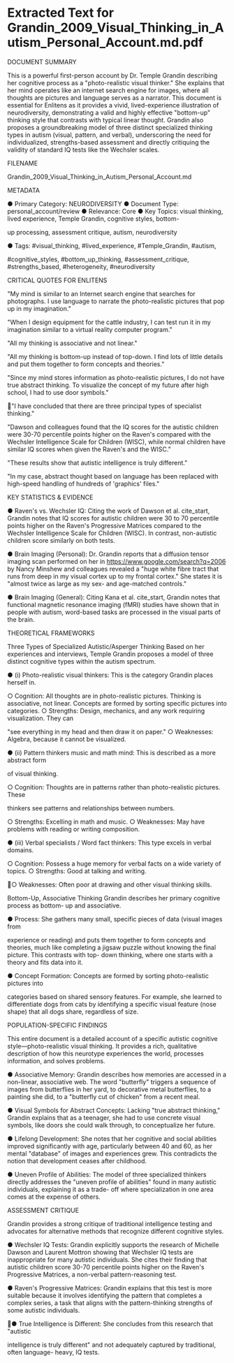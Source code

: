 # Extracted Text for Grandin_2009_Visual_Thinking_in_Autism_Personal_Account.md.pdf

DOCUMENT SUMMARY

This is a powerful first-person account by Dr. Temple Grandin describing her cognitive process 
as a "photo-realistic visual thinker." She explains that her mind operates like an internet search 
engine for images, where all thoughts are pictures and language serves as a narrator. This 
document is essential for Enlitens as it provides a vivid, lived-experience illustration of 
neurodiversity, demonstrating a valid and highly effective "bottom-up" thinking style that 
contrasts with typical linear thought. Grandin also proposes a groundbreaking model of three 
distinct specialized thinking types in autism (visual, pattern, and verbal), underscoring the need 
for individualized, strengths-based assessment and directly critiquing the validity of standard IQ 
tests like the Wechsler scales.

FILENAME

Grandin_2009_Visual_Thinking_in_Autism_Personal_Account.md

METADATA

● Primary Category: NEURODIVERSITY
● Document Type: personal_account/review
● Relevance: Core
● Key Topics: visual thinking, lived experience, Temple Grandin, cognitive styles, bottom-

up processing, assessment critique, autism, neurodiversity

● Tags: #visual_thinking, #lived_experience, #Temple_Grandin, #autism, 

#cognitive_styles, #bottom_up_thinking, #assessment_critique, #strengths_based, 
#heterogeneity, #neurodiversity

CRITICAL QUOTES FOR ENLITENS

"My mind is similar to an Internet search engine that searches for photographs. I use language 
to narrate the photo-realistic pictures that pop up in my imagination."

"When I design equipment for the cattle industry, I can test run it in my imagination similar to a 
virtual reality computer program."

"All my thinking is associative and not linear."

"All my thinking is bottom-up instead of top-down. I find lots of little details and put them 
together to form concepts and theories."

"Since my mind stores information as photo-realistic pictures, I do not have true abstract 
thinking. To visualize the concept of my future after high school, I had to use door symbols."

"I have concluded that there are three principal types of specialist thinking."

"Dawson and colleagues found that the IQ scores for the autistic children were 30-70 percentile 
points higher on the Raven's compared with the Wechsler Intelligence Scale for Children 
(WISC), while normal children have similar IQ scores when given the Raven's and the WISC."

"These results show that autistic intelligence is truly different."

"In my case, abstract thought based on language has been replaced with high-speed handling 
of hundreds of 'graphics' files."

KEY STATISTICS & EVIDENCE

● Raven's vs. Wechsler IQ: Citing the work of Dawson et al. cite_start, Grandin notes that
IQ scores for autistic children were 30 to 70 percentile points higher on the Raven's 
Progressive Matrices compared to the Wechsler Intelligence Scale for Children (WISC). 
In contrast, non-autistic children score similarly on both tests.

● Brain Imaging (Personal): Dr. Grandin reports that a diffusion tensor imaging scan 
performed on her in https://www.google.com/search?q=2006 by Nancy Minshew and 
colleagues revealed a "huge white fibre tract that runs from deep in my visual cortex up 
to my frontal cortex." She states it is "almost twice as large as my sex- and age-matched
controls."

● Brain Imaging (General): Citing Kana et al. cite_start, Grandin notes that functional 
magnetic resonance imaging (fMRI) studies have shown that in people with autism, 
word-based tasks are processed in the visual parts of the brain.

THEORETICAL FRAMEWORKS

Three Types of Specialized Autistic/Asperger Thinking Based on her experiences and 
interviews, Temple Grandin proposes a model of three distinct cognitive types within the autism 
spectrum.

● (i) Photo-realistic visual thinkers: This is the category Grandin places herself in.

○ Cognition: All thoughts are in photo-realistic pictures. Thinking is associative, 
not linear. Concepts are formed by sorting specific pictures into categories.
○ Strengths: Design, mechanics, and any work requiring visualization. They can 

"see everything in my head and then draw it on paper."
○ Weaknesses: Algebra, because it cannot be visualized.

● (ii) Pattern thinkers music and math mind: This is described as a more abstract form 

of visual thinking.

○ Cognition: Thoughts are in patterns rather than photo-realistic pictures. These 

thinkers see patterns and relationships between numbers.

○ Strengths: Excelling in math and music.
○ Weaknesses: May have problems with reading or writing composition.

● (iii) Verbal specialists / Word fact thinkers: This type excels in verbal domains.

○ Cognition: Possess a huge memory for verbal facts on a wide variety of topics.
○ Strengths: Good at talking and writing.

○ Weaknesses: Often poor at drawing and other visual thinking skills.

Bottom-Up, Associative Thinking Grandin describes her primary cognitive process as bottom-
up and associative.

● Process: She gathers many small, specific pieces of data (visual images from 

experience or reading) and puts them together to form concepts and theories, much like 
completing a jigsaw puzzle without knowing the final picture. This contrasts with top-
down thinking, where one starts with a theory and fits data into it.

● Concept Formation: Concepts are formed by sorting photo-realistic pictures into 

categories based on shared sensory features. For example, she learned to differentiate 
dogs from cats by identifying a specific visual feature (nose shape) that all dogs share, 
regardless of size.

POPULATION-SPECIFIC FINDINGS

This entire document is a detailed account of a specific autistic cognitive style—photo-realistic 
visual thinking. It provides a rich, qualitative description of how this neurotype experiences the 
world, processes information, and solves problems.

● Associative Memory: Grandin describes how memories are accessed in a non-linear, 
associative web. The word "butterfly" triggers a sequence of images from butterflies in 
her yard, to decorative metal butterflies, to a painting she did, to a "butterfly cut of 
chicken" from a recent meal.

● Visual Symbols for Abstract Concepts: Lacking "true abstract thinking," Grandin 
explains that as a teenager, she had to use concrete visual symbols, like doors she 
could walk through, to conceptualize her future.

● Lifelong Development: She notes that her cognitive and social abilities improved 
significantly with age, particularly between 40 and 60, as her mental "database" of 
images and experiences grew. This contradicts the notion that development ceases after
childhood.

● Uneven Profile of Abilities: The model of three specialized thinkers directly addresses 
the "uneven profile of abilities" found in many autistic individuals, explaining it as a trade-
off where specialization in one area comes at the expense of others.

ASSESSMENT CRITIQUE

Grandin provides a strong critique of traditional intelligence testing and advocates for alternative
methods that recognize different cognitive styles.

● Wechsler IQ Tests: Grandin explicitly supports the research of Michelle Dawson and 
Laurent Mottron showing that Wechsler IQ tests are inappropriate for many autistic 
individuals. She cites their finding that autistic children score 30-70 percentile points 
higher on the Raven's Progressive Matrices, a non-verbal pattern-reasoning test.

● Raven's Progressive Matrices: Grandin explains that this test is more suitable because
it involves identifying the pattern that completes a complex series, a task that aligns with 
the pattern-thinking strengths of some autistic individuals.

● True Intelligence is Different: She concludes from this research that "autistic 

intelligence is truly different" and not adequately captured by traditional, often language-
heavy, IQ tests.

